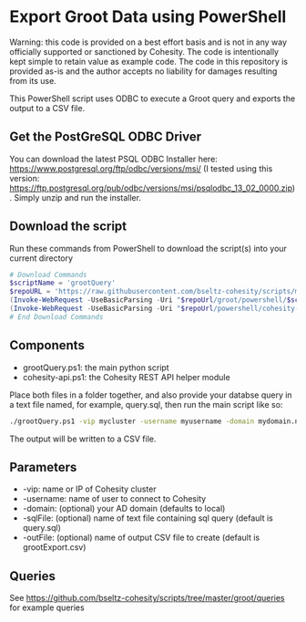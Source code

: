 # Export Groot Data using PowerShell

Warning: this code is provided on a best effort basis and is not in any way officially supported or sanctioned by Cohesity. The code is intentionally kept simple to retain value as example code. The code in this repository is provided as-is and the author accepts no liability for damages resulting from its use.

This PowerShell script uses ODBC to execute a Groot query and exports the output to a CSV file.

## Get the PostGreSQL ODBC Driver

You can download the latest PSQL ODBC Installer here: <https://www.postgresql.org/ftp/odbc/versions/msi/> (I tested using this version: <https://ftp.postgresql.org/pub/odbc/versions/msi/psqlodbc_13_02_0000.zip>). Simply unzip and run the installer.

## Download the script

Run these commands from PowerShell to download the script(s) into your current directory

```powershell
# Download Commands
$scriptName = 'grootQuery'
$repoURL = 'https://raw.githubusercontent.com/bseltz-cohesity/scripts/master'
(Invoke-WebRequest -UseBasicParsing -Uri "$repoUrl/groot/powershell/$scriptName/$scriptName.ps1").content | Out-File "$scriptName.ps1"; (Get-Content "$scriptName.ps1") | Set-Content "$scriptName.ps1"
(Invoke-WebRequest -UseBasicParsing -Uri "$repoUrl/powershell/cohesity-api/cohesity-api.ps1").content | Out-File cohesity-api.ps1; (Get-Content cohesity-api.ps1) | Set-Content cohesity-api.ps1
# End Download Commands
```

## Components

* grootQuery.ps1: the main python script
* cohesity-api.ps1: the Cohesity REST API helper module

Place both files in a folder together, and also provide your databse query in a text file named, for example, query.sql, then run the main script like so:

```bash
./grootQuery.ps1 -vip mycluster -username myusername -domain mydomain.net
```

The output will be written to a CSV file.

## Parameters

* -vip: name or IP of Cohesity cluster
* -username: name of user to connect to Cohesity
* -domain: (optional) your AD domain (defaults to local)
* -sqlFile: (optional) name of text file containing sql query (default is query.sql)
* -outFile: (optional) name of output CSV file to create (default is grootExport.csv)

## Queries

See <https://github.com/bseltz-cohesity/scripts/tree/master/groot/queries> for example queries
